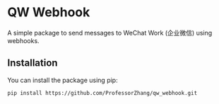 # QW Webhook

A simple package to send messages to WeChat Work (企业微信) using webhooks.

## Installation

You can install the package using pip:

```bash
pip install https://github.com/ProfessorZhang/qw_webhook.git
